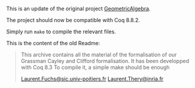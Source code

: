 This is an update of the original project [GeometricAlgebra](http://www-sop.inria.fr/marelle/GeometricAlgebra/).

The project should now be compatible with Coq 8.8.2.

Simply run `make` to compile the relevant files.

This is the content of the old Readme:

>This archive contains all the material of the formalisation of our Grassman
>Cayley and Clifford formalisation. It has been developped with Coq 8.3
>To compile it, a simple make should be enough
>
>Laurent.Fuchs@sic.univ-poitiers.fr
>Laurent.Thery@inria.fr
